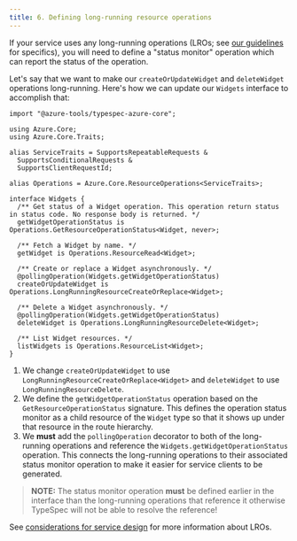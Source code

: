 ```yaml
---
title: 6. Defining long-running resource operations
---
```


If your service uses any long-running operations (LROs; see [our guidelines](https://github.com/microsoft/api-guidelines/blob/vNext/azure/Guidelines.md#long-running-operations--jobs) for specifics), you will need to define a "status monitor" operation which can report the status of the operation.

Let's say that we want to make our `createOrUpdateWidget` and `deleteWidget` operations long-running. Here's how we can update our `Widgets` interface to accomplish that:

```typespec
import "@azure-tools/typespec-azure-core";

using Azure.Core;
using Azure.Core.Traits;

alias ServiceTraits = SupportsRepeatableRequests &
  SupportsConditionalRequests &
  SupportsClientRequestId;

alias Operations = Azure.Core.ResourceOperations<ServiceTraits>;

interface Widgets {
  /** Get status of a Widget operation. This operation return status in status code. No response body is returned. */
  getWidgetOperationStatus is Operations.GetResourceOperationStatus<Widget, never>;

  /** Fetch a Widget by name. */
  getWidget is Operations.ResourceRead<Widget>;

  /** Create or replace a Widget asynchronously. */
  @pollingOperation(Widgets.getWidgetOperationStatus)
  createOrUpdateWidget is Operations.LongRunningResourceCreateOrReplace<Widget>;

  /** Delete a Widget asynchronously. */
  @pollingOperation(Widgets.getWidgetOperationStatus)
  deleteWidget is Operations.LongRunningResourceDelete<Widget>;

  /** List Widget resources. */
  listWidgets is Operations.ResourceList<Widget>;
}
```

1. We change `createOrUpdateWidget` to use `LongRunningResourceCreateOrReplace<Widget>` and `deleteWidget` to use `LongRunningResourceDelete`.
2. We define the `getWidgetOperationStatus` operation based on the `GetResourceOperationStatus` signature. This defines the operation status monitor as a child resource of the `Widget` type so that it shows up under that resource in the route hierarchy.
3. We **must** add the `pollingOperation` decorator to both of the long-running operations and reference the `Widgets.getWidgetOperationStatus` operation. This connects the long-running operations to their associated status monitor operation to make it easier for service clients to be generated.

> **NOTE:** The status monitor operation **must** be defined earlier in the interface than the long-running operations that reference it otherwise TypeSpec will not be able to resolve the reference!

See [considerations for service design](https://github.com/microsoft/api-guidelines/blob/vNext/azure/ConsiderationsForServiceDesign.md#long-running-operations) for more information about LROs.

